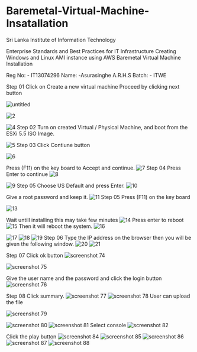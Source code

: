 # Baremetal-Virtual-Machine-Insatallation
Sri Lanka Institute of Information Technology 

Enterprise Standards and Best Practices for IT Infrastructure 
Creating Windows and Linux AMI instance using AWS
Baremetal Virtual Machine Installation

Reg No: - IT13074296
Name: -Asurasinghe A.R.H.S
Batch: - ITWE

Step 01 
Click on Create a new virtual machine
Proceed by clicking next button

![untitled](https://cloud.githubusercontent.com/assets/19299815/17703748/73dd95be-63f0-11e6-8434-ca14ff39bc3c.jpg)

![2](https://cloud.githubusercontent.com/assets/19299815/17703733/6b4f471c-63f0-11e6-86fd-c1672dfd88aa.jpg)

![4](https://cloud.githubusercontent.com/assets/19299815/17703815/a9572110-63f0-11e6-9387-f5fa56f73931.jpg)
Step 02 
Turn on created Virtual / Physical Machine, and boot from the ESXi 5.5 ISO Image.

![5](https://cloud.githubusercontent.com/assets/19299815/17703831/b8dcad4e-63f0-11e6-9038-7245f86b1b08.jpg)
Step 03 
Click Contiune button

![6](https://cloud.githubusercontent.com/assets/19299815/17703884/da3e2c4c-63f0-11e6-9e72-34eeadc6e134.jpg)

Press (F11) on the key board to  Accept and continue.
![7](https://cloud.githubusercontent.com/assets/19299815/17703886/da3f1ba2-63f0-11e6-9fa7-dc83a3bbe491.jpg)
Step 04
Press Enter to continue 
![8](https://cloud.githubusercontent.com/assets/19299815/17703885/da3ea884-63f0-11e6-8050-a47b3cf33191.jpg)

![9](https://cloud.githubusercontent.com/assets/19299815/17703889/da444014-63f0-11e6-8de9-c94678addb75.jpg)
Step 05
Choose US Default and press Enter.
![10](https://cloud.githubusercontent.com/assets/19299815/17703887/da42383c-63f0-11e6-827f-379d505b25d8.jpg)

Give a root password and keep it.
![11](https://cloud.githubusercontent.com/assets/19299815/17703888/da42ceb4-63f0-11e6-8927-176f6a1c9a6c.jpg)
Step 05
Press (F11) on the key board 

![13](https://cloud.githubusercontent.com/assets/19299815/17703891/da726048-63f0-11e6-9ce1-0dc0e2589068.jpg)

Wait untill installing this may take few minutes 
![14](https://cloud.githubusercontent.com/assets/19299815/17703892/da73d41e-63f0-11e6-879a-cad88dc50a2b.jpg)
Press enter to reboot
![15](https://cloud.githubusercontent.com/assets/19299815/17703894/da767aa2-63f0-11e6-9bc0-3166b78f0682.jpg)
Then it will reboot the system.
![16](https://cloud.githubusercontent.com/assets/19299815/17703895/da76bc7e-63f0-11e6-9cb1-6689c7322118.jpg)

![17](https://cloud.githubusercontent.com/assets/19299815/17703893/da75eeac-63f0-11e6-8e28-3354393d1f78.jpg)
![18](https://cloud.githubusercontent.com/assets/19299815/17703896/daa44e8c-63f0-11e6-9aec-cd2921b7b9b4.jpg)
![19](https://cloud.githubusercontent.com/assets/19299815/17703897/daa5d266-63f0-11e6-8124-5252e18619c7.jpg)
Step 06
Type the IP address on the browser then you will be given the following window.
![20](https://cloud.githubusercontent.com/assets/19299815/17703899/daae72c2-63f0-11e6-8718-7bb7422dc452.jpg)
![21](https://cloud.githubusercontent.com/assets/19299815/17703898/daaa1de4-63f0-11e6-86cf-908b0d2b4728.jpg)

Step 07
Click ok button
![screenshot 74](https://cloud.githubusercontent.com/assets/19299815/17704372/8a2c0150-63f2-11e6-8556-2d129801f162.jpg)

![screenshot 75](https://cloud.githubusercontent.com/assets/19299815/17704375/8a32fcc6-63f2-11e6-812d-d0121be414e8.jpg)

Give the user name and the password and click the login button
![screenshot 76](https://cloud.githubusercontent.com/assets/19299815/17704371/8a2b313a-63f2-11e6-9dc1-8a46d1586214.jpg)

Step 08
Click summary. 
![screenshot 77](https://cloud.githubusercontent.com/assets/19299815/17704373/8a2d1734-63f2-11e6-9f01-799f9fa7e979.jpg)
![screenshot 78](https://cloud.githubusercontent.com/assets/19299815/17704370/8a2a77cc-63f2-11e6-9ed6-939932913675.jpg)
User can upload the file

![screenshot 79](https://cloud.githubusercontent.com/assets/19299815/17704374/8a2dd782-63f2-11e6-986b-efb323c8365e.jpg)

![screenshot 80](https://cloud.githubusercontent.com/assets/19299815/17704379/8a648fac-63f2-11e6-9b92-bae1f99b2002.jpg)
![screenshot 81](https://cloud.githubusercontent.com/assets/19299815/17704376/8a5d1a42-63f2-11e6-88c9-82e680745cd1.jpg)
Select console 
![screenshot 82](https://cloud.githubusercontent.com/assets/19299815/17704378/8a60e6ea-63f2-11e6-85c1-554697470829.jpg)

Click the play button
![screenshot 84](https://cloud.githubusercontent.com/assets/19299815/17704381/8a68dbe8-63f2-11e6-96af-2eb46ae76b6a.jpg)
![screenshot 85](https://cloud.githubusercontent.com/assets/19299815/17704380/8a67d2e8-63f2-11e6-9772-90ae24e5762f.jpg)
![screenshot 86](https://cloud.githubusercontent.com/assets/19299815/17704382/8a8e5d14-63f2-11e6-9e3e-32f496612172.jpg)
![screenshot 87](https://cloud.githubusercontent.com/assets/19299815/17704384/8a941fe2-63f2-11e6-8443-45d023ec5eff.jpg)
![screenshot 88](https://cloud.githubusercontent.com/assets/19299815/17704383/8a9359cc-63f2-11e6-8a82-da662ca904c2.jpg)


















